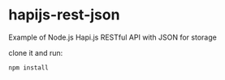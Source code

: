 # hapijs-rest-json
Example of Node.js Hapi.js RESTful API with JSON for storage

clone it and run:
```shell
npm install
```
